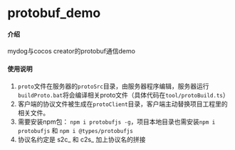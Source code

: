 # protobuf_demo

#### 介绍
mydog与cocos creator的protobuf通信demo

#### 使用说明

1.  `proto`文件在服务器的`protoSrc`目录，由服务器程序编辑，服务器运行`buildProto.bat`将会编译相关proto文件（具体代码在`tool/protoBuild.ts`）
2.  客户端的协议文件被生成在`protoClient`目录，客户端主动替换项目工程里的相关文件。
3.  需要安装npm包： `npm i protobufjs -g`，项目本地目录也需安装`npm i protobufjs` 和 `npm i @types/protobufjs`
4.  协议名约定是 s2c_ 和 c2s_ 加上协议名的拼接
